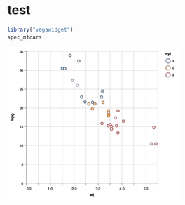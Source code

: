 
<!-- README.md is generated from README.Rmd. Please edit that file -->

# test

``` r
library("vegawidget")
spec_mtcars
```

![](man/figures/README-unnamed-chunk-2-1.png)<!-- -->
